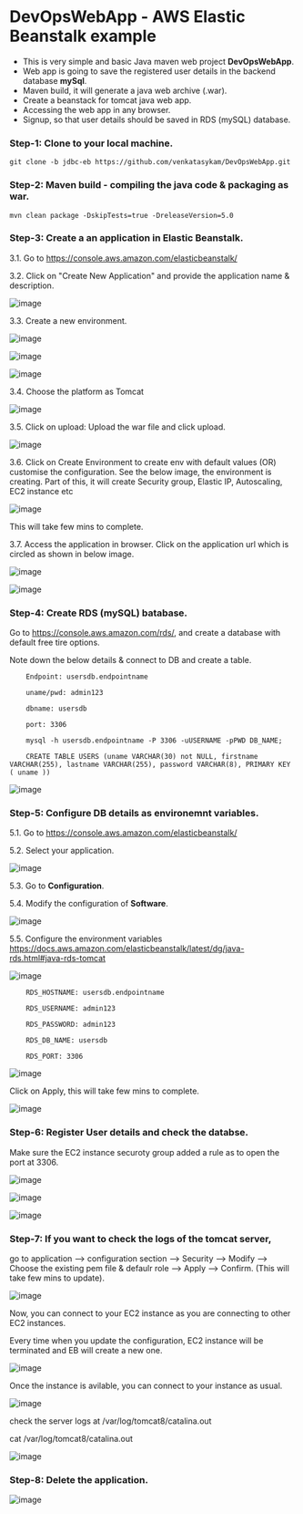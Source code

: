 # DevOpsWebApp - AWS Elastic Beanstalk example

* This is very simple and basic Java maven web project **DevOpsWebApp**.
* Web app is going to save the registered user details in the backend database **mySql**.
* Maven build, it will generate a java web archive (.war).
* Create a beanstack for tomcat java web app.
* Accessing the web app in any browser.
* Signup, so that user details should be saved in RDS (mySQL) database.


### Step-1: Clone to your local machine.

    git clone -b jdbc-eb https://github.com/venkatasykam/DevOpsWebApp.git

### Step-2: Maven build - compiling the java code & packaging as war.

    mvn clean package -DskipTests=true -DreleaseVersion=5.0

### Step-3: Create a an application in Elastic Beanstalk.

   3.1. Go to https://console.aws.amazon.com/elasticbeanstalk/
   
   3.2. Click on "Create New Application" and provide the application name & description.
   
   ![image](https://user-images.githubusercontent.com/24622526/49377988-93354480-f731-11e8-8a59-53119b41cf8e.png)

   3.3. Create a new environment.
   
   ![image](https://user-images.githubusercontent.com/24622526/49378339-574eaf00-f732-11e8-8e78-3c8127bfe200.png)

   ![image](https://user-images.githubusercontent.com/24622526/49378371-6b92ac00-f732-11e8-9184-d1e9161e916c.png)

   ![image](https://user-images.githubusercontent.com/24622526/49378426-941aa600-f732-11e8-9a13-c222a4287678.png)

   3.4. Choose the platform as Tomcat
   
   ![image](https://user-images.githubusercontent.com/24622526/49378470-adbbed80-f732-11e8-8315-5437b390c981.png)

   3.5. Click on upload: Upload the war file and click upload.
   
   ![image](https://user-images.githubusercontent.com/24622526/49378529-d643e780-f732-11e8-8f8c-fb9a2395c071.png)
   
   3.6. Click on Create Environment to create env with default values (OR) customise the configuration. See the below image, the environment is creating. Part of this, it will create Security group, Elastic IP, Autoscaling, EC2 instance etc
   
   ![image](https://user-images.githubusercontent.com/24622526/49378633-1a36ec80-f733-11e8-868c-ea952ff16747.png)
   
   This will take few mins to complete.
   
   3.7. Access the application in browser. Click on the application url which is circled as shown in below image.
   
   ![image](https://user-images.githubusercontent.com/24622526/49378878-c4167900-f733-11e8-9f8d-8da9aec8ba44.png)
   
   ![image](https://user-images.githubusercontent.com/24622526/49378964-08a21480-f734-11e8-944d-c92a4e417c74.png)


### Step-4: Create RDS (mySQL) batabase.

   Go to https://console.aws.amazon.com/rds/, and create a database with default free tire options. 
   
   Note down the below details & connect to DB and create a table.
   
        Endpoint: usersdb.endpointname

        uname/pwd: admin123

        dbname: usersdb

        port: 3306

        mysql -h usersdb.endpointname -P 3306 -uUSERNAME -pPWD DB_NAME;
        
        CREATE TABLE USERS (uname VARCHAR(30) not NULL, firstname VARCHAR(255), lastname VARCHAR(255), password VARCHAR(8), PRIMARY KEY ( uname ))

  ![image](https://user-images.githubusercontent.com/24622526/49379877-4f910980-f736-11e8-97fb-5718e8569011.png)


### Step-5: Configure DB details as environemnt variables.

   5.1. Go to https://console.aws.amazon.com/elasticbeanstalk/
   
   5.2. Select your application.
   
   ![image](https://user-images.githubusercontent.com/24622526/49379430-1b691900-f735-11e8-9d46-6f364404e5b0.png)


   5.3. Go to **Configuration**.
   
   5.4. Modify the configuration of **Software**.
   
   ![image](https://user-images.githubusercontent.com/24622526/49379517-4b182100-f735-11e8-91eb-e0d44625d61c.png)
   
   5.5. Configure the environment variables https://docs.aws.amazon.com/elasticbeanstalk/latest/dg/java-rds.html#java-rds-tomcat
   
   ![image](https://user-images.githubusercontent.com/24622526/49379649-95999d80-f735-11e8-9d26-66b2882bfdb8.png)
   
        RDS_HOSTNAME: usersdb.endpointname

        RDS_USERNAME: admin123
        
        RDS_PASSWORD: admin123

        RDS_DB_NAME: usersdb

        RDS_PORT: 3306

   ![image](https://user-images.githubusercontent.com/24622526/49379946-78190380-f736-11e8-94f2-45a7d9242094.png)
   
   Click on Apply, this will take few mins to complete.
   
   ![image](https://user-images.githubusercontent.com/24622526/49380022-a696de80-f736-11e8-8848-d1f1fb99c79a.png)

### Step-6: Register User details and check the databse.

   Make sure the EC2 instance securoty group added a rule as to open the port at 3306.
   
   
   ![image](https://user-images.githubusercontent.com/24622526/49380244-35a3f680-f737-11e8-97df-65d08d153356.png)

   ![image](https://user-images.githubusercontent.com/24622526/49380263-43597c00-f737-11e8-9209-deaf2073bdaf.png)
   
   ![image](https://user-images.githubusercontent.com/24622526/49380434-b19e3e80-f737-11e8-86c9-6f1d8216f392.png)


### Step-7: If you want to check the logs of the tomcat server,

   go to application --> configuration section --> Security --> Modify --> Choose the existing pem file & defaulr role --> Apply --> Confirm. (This will take few mins to update).

   ![image](https://user-images.githubusercontent.com/24622526/49380680-2ec9b380-f738-11e8-833c-f4158c16e8dd.png)
   
   Now, you can connect to your EC2 instance as you are connecting to other EC2 instances.
   
   Every time when you update the configuration, EC2 instance will be terminated and EB will create a new one.
   
   ![image](https://user-images.githubusercontent.com/24622526/49380866-b1527300-f738-11e8-8e1e-9d3afed718e4.png)


   Once the instance is avilable, you can connect to your instance as usual.
   
   ![image](https://user-images.githubusercontent.com/24622526/49381052-173efa80-f739-11e8-91bf-6e977d5fe491.png)


   check the server logs at /var/log/tomcat8/catalina.out
   
   cat /var/log/tomcat8/catalina.out
   
   
   ![image](https://user-images.githubusercontent.com/24622526/49381224-713fc000-f739-11e8-9793-bd4f0a63f6ed.png)
  
### Step-8: Delete the application.

   ![image](https://user-images.githubusercontent.com/24622526/49381379-bf54c380-f739-11e8-98ea-e0f88e53e9d5.png)

   
   


   
   
   
   





    
   

